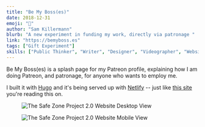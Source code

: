 ```yaml
---
title: "Be My Boss(es)"
date: 2018-12-31
emoji: "📝‍"
author: "Sam Killermann"
blurb: "A new experiment in funding my work, directly via patronage "
link: "https://bemyboss.es"
tags: ["Gift Experiment"]
skills: ["Public Thinker", "Writer", "Designer", "Videographer", "Website Developer"]
---
```


Be My Boss(es) is a splash page for my Patreon profile, explaining how I am doing Patreon, and patronage, for anyone who wants to employ me.

I built it with [Hugo](https://gohugo.io) and it's being served up with [Netlify](http://netlify.com) -- just like [this site](https://www.samuelkillermann.com/work/samuel-killermann-curriculum-vitae/) you're reading this on.

<figure class="work--sample desktop"><img title="The Safe Zone Project 2.0 Website Desktop View" src="/img/work/2018-be-my-bosses-desktop.jpg" class="full-width"></figure>

<figure class="work--sample mobile"><img title="The Safe Zone Project 2.0 Website Mobile View"src="/img/work/2018-be-my-bosses-mobile.jpg" class="full-width"></figure>
